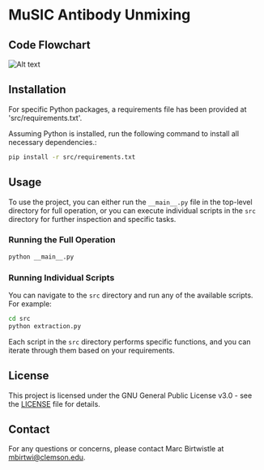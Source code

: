 # MuSIC Antibody Unmixing

## Code Flowchart
![Alt text](Code%20coding_flowchart.png)

## Installation

For specific Python packages, a requirements file has been provided at 'src/requirements.txt'.

Assuming Python is installed, run the following command to install all necessary dependencies.:

```sh
pip install -r src/requirements.txt
```


## Usage

To use the project, you can either run the `__main__.py` file in the top-level directory for full operation, or you can execute individual scripts in the `src` directory for further inspection and specific tasks.

### Running the Full Operation

```sh
python __main__.py
```

### Running Individual Scripts

You can navigate to the `src` directory and run any of the available scripts. For example:

```sh
cd src
python extraction.py
```

Each script in the `src` directory performs specific functions, and you can iterate through them based on your requirements.

## License

This project is licensed under the GNU General Public License v3.0 - see the [LICENSE](LICENSE) file for details.

## Contact

For any questions or concerns, please contact Marc Birtwistle at mbirtwi@clemson.edu.


